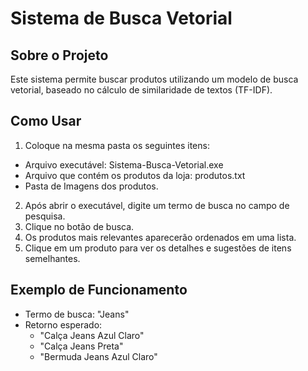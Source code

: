 # Sistema de Busca Vetorial

## Sobre o Projeto
Este sistema permite buscar produtos utilizando um modelo de busca vetorial, baseado no cálculo de similaridade de textos (TF-IDF).

## Como Usar
1. Coloque na mesma pasta os seguintes itens:
  - Arquivo executável: Sistema-Busca-Vetorial.exe
  - Arquivo que contém os produtos da loja: produtos.txt
  - Pasta de Imagens dos produtos.
2. Após abrir o executável, digite um termo de busca no campo de pesquisa.
3. Clique no botão de busca.
4. Os produtos mais relevantes aparecerão ordenados em uma lista.
5. Clique em um produto para ver os detalhes e sugestões de itens semelhantes.

## Exemplo de Funcionamento
- Termo de busca: "Jeans"
- Retorno esperado:
  - "Calça Jeans Azul Claro"
  - "Calça Jeans Preta"
  - "Bermuda Jeans Azul Claro"
